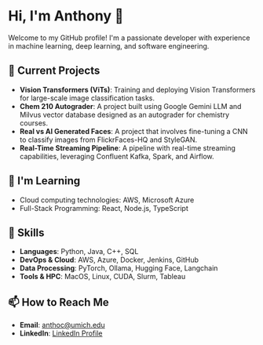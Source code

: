 # Hi, I'm Anthony 👋

Welcome to my GitHub profile! I'm a passionate developer with experience in machine learning, deep learning, and software engineering.

## 🔭 Current Projects
- **Vision Transformers (ViTs)**: Training and deploying Vision Transformers for large-scale image classification tasks.
- **Chem 210 Autograder**: A project built using Google Gemini LLM and Milvus vector database designed as an autograder for chemistry courses.
- **Real vs AI Generated Faces**: A project that involves fine-tuning a CNN to classify images from FlickrFaces-HQ and StyleGAN.
- **Real-Time Streaming Pipeline**: A pipeline with real-time streaming capabilities, leveraging Confluent Kafka, Spark, and Airflow.

## 🌱 I'm Learning
- Cloud computing technologies: AWS, Microsoft Azure
- Full-Stack Programming: React, Node.js, TypeScript

## 💼 Skills
- **Languages**: Python, Java, C++, SQL
- **DevOps & Cloud**: AWS, Azure, Docker, Jenkins, GitHub
- **Data Processing**: PyTorch, Ollama, Hugging Face, Langchain
- **Tools & HPC**: MacOS, Linux, CUDA, Slurm, Tableau

## 📫 How to Reach Me
- **Email**: [anthoc@umich.edu](mailto:anthoc@umich.edu)
- **LinkedIn**: [LinkedIn Profile](https://www.linkedin.com/in/anthonychen0)
